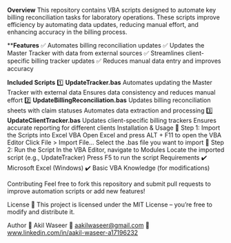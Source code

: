 **Overview**
This repository contains VBA scripts designed to automate key billing reconciliation tasks for laboratory operations. These scripts improve efficiency by automating data updates, reducing manual effort, and enhancing accuracy in the billing process.

****Features**
✅ Automates billing reconciliation updates
✅ Updates the Master Tracker with data from external sources
✅ Streamlines client-specific billing tracker updates
✅ Reduces manual data entry and improves accuracy

**Included Scripts**
1️⃣ **UpdateTracker.bas**
Automates updating the Master Tracker with external data
Ensures data consistency and reduces manual effort
2️⃣ **UpdateBillingReconciliation.bas**
Updates billing reconciliation sheets with claim statuses
Automates data extraction and processing
3️⃣ **UpdateClientTracker.bas**
Updates client-specific billing trackers
Ensures accurate reporting for different clients
Installation & Usage
🔹 Step 1: Import the Scripts into Excel VBA
Open Excel and press ALT + F11 to open the VBA Editor
Click File > Import File…
Select the .bas file you want to import
🔹 Step 2: Run the Script
In the VBA Editor, navigate to Modules
Locate the imported script (e.g., UpdateTracker)
Press F5 to run the script
Requirements
✔️ Microsoft Excel (Windows)
✔️ Basic VBA Knowledge (for modifications)

Contributing
Feel free to fork this repository and submit pull requests to improve automation scripts or add new features!

License
📜 This project is licensed under the MIT License – you’re free to modify and distribute it.

Author
👤 Akil Waseer
📧 aakilwaseer@gmail.com
🔗 www.linkedin.com/in/aakil-waseer-a17196232
